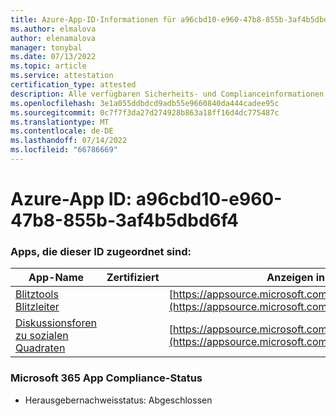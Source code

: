 ```yaml
---
title: Azure-App-ID-Informationen für a96cbd10-e960-47b8-855b-3af4b5dbd6f4
ms.author: elmalova
author: elenamalova
manager: tonybal
ms.date: 07/13/2022
ms.topic: article
ms.service: attestation
certification_type: attested
description: Alle verfügbaren Sicherheits- und Complianceinformationen für a96cbd10-e960-47b8-855b-3af4b5dbd6f4.
ms.openlocfilehash: 3e1a055ddbdcd9adb55e9660840da444cadee95c
ms.sourcegitcommit: 0c7f7f3da27d274928b863a18ff16d4dc775487c
ms.translationtype: MT
ms.contentlocale: de-DE
ms.lasthandoff: 07/14/2022
ms.locfileid: "66786669"
---
```

# <a name="azure-app-id-a96cbd10-e960-47b8-855b-3af4b5dbd6f4"></a>Azure-App ID: a96cbd10-e960-47b8-855b-3af4b5dbd6f4


### <a name="apps-associated-with-this-id"></a>Apps, die dieser ID zugeordnet sind:
| **App-Name** | **Zertifiziert** | **Anzeigen in AppSource** |
|--------------|---------------|-----------------------|
| [Blitztools Blitzleiter](../forward/WA200001926.md) |  | [https://appsource.microsoft.com/product/office/WA200001926](https://appsource.microsoft.com/product/office/WA200001926) |
| [Diskussionsforen zu sozialen Quadraten](../forward/WA200001925.md) |  | [https://appsource.microsoft.com/product/office/WA200001925](https://appsource.microsoft.com/product/office/WA200001925) |

### <a name="microsoft-365-app-compliance-status"></a>Microsoft 365 App Compliance-Status
- Herausgebernachweisstatus: Abgeschlossen

